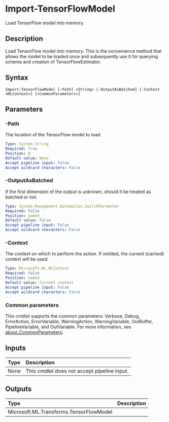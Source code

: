 # Import-TensorFlowModel

Load TensorFlow model into memory.

## Description

Load TensorFlow model into memory. This is the convenience method that allows the model to be loaded once and subsequently use it for querying schema and creation of TensorFlowEstimator.

## Syntax

```
Import-TensorFlowModel [-Path] <String> [-OutputAsBatched] [-Context <MLContext>] [<CommonParameters>]
```

## Parameters

### -Path

The location of the TensorFlow model to load.

```yaml
Type: System.String
Required: True
Position: 0
Default value: None
Accept pipeline input: False
Accept wildcard characters: False
```

### -OutputAsBatched

If the first dimension of the output is unknown, should it be treated as batched or not.

```yaml
Type: System.Management.Automation.SwitchParameter
Required: False
Position: named
Default value: False
Accept pipeline input: False
Accept wildcard characters: False
```

### -Context

The context on which to perform the action. If omitted, the current (cached) context will be used.

```yaml
Type: Microsoft.ML.MLContext
Required: False
Position: named
Default value: Current context
Accept pipeline input: False
Accept wildcard characters: False
```

### Common parameters

This cmdlet supports the common parameters: Verbose, Debug, ErrorAction, ErrorVariable, WarningAction, WarningVariable, OutBuffer, PipelineVariable, and OutVariable. For more information, see [about_CommonParameters](https://go.microsoft.com/fwlink/?LinkID=113216).

## Inputs

| Type | Description |
|:---|:---|
| None | This cmdlet does not accept pipeline input. |

## Outputs

| Type | Description |
|:---|:---|
| Microsoft.ML.Transforms.TensorFlowModel |  |


